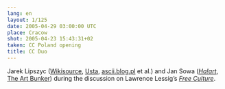 ```yaml
---
lang: en
layout: 1/125
date: 2005-04-29 03:00:00 UTC
place: Cracow
shot: 2005-04-23 15:43:31+02
taken: CC Poland opening
title: CC Duo
---
```


Jarek Lipszyc ([Wikisource](http://pl.wikisource.org/wiki/Jarosław_Lipszyc), [Usta](http://www.jamendo.com/en/artist/Usta), [ascii.blog.pl](http://ascii.blog.pl/) et al.) and Jan Sowa ([<cite>Ha!art</cite>](http://ha.art.pl/), [The Art Bunker](http://bunkier.art.pl/)) during the discussion on Lawrence Lessig’s [<cite>Free Culture</cite>](http://en.wikipedia.org/wiki/Free_Culture_(book)).
